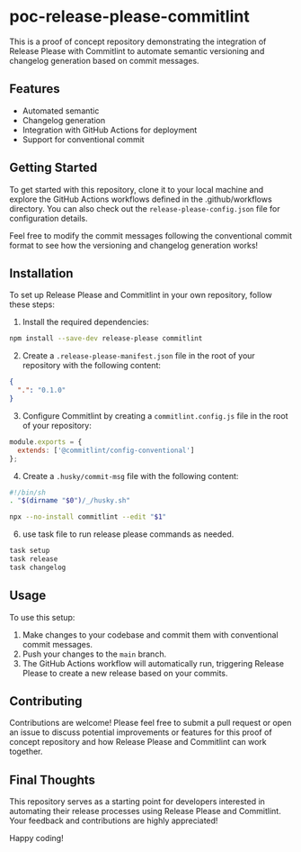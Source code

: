 # poc-release-please-commitlint

This is a proof of concept repository demonstrating the integration of Release Please with Commitlint to automate semantic versioning and changelog generation based on commit messages.

## Features

- Automated semantic
- Changelog generation
- Integration with GitHub Actions for deployment
- Support for conventional commit

## Getting Started

To get started with this repository, clone it to your local machine and explore the GitHub Actions workflows defined in the .github/workflows directory. You can also check out the `release-please-config.json` file for configuration details.

Feel free to modify the commit messages following the conventional commit format to see how the versioning and changelog generation works!

## Installation

To set up Release Please and Commitlint in your own repository, follow these steps:

1. Install the required dependencies:

```bash
npm install --save-dev release-please commitlint
```

2. Create a `.release-please-manifest.json` file in the root of your repository with the following content:

```json
{
  ".": "0.1.0"
}
```

3. Configure Commitlint by creating a `commitlint.config.js` file in the root of your repository:

```javascript
module.exports = {
  extends: ['@commitlint/config-conventional']
};
```

4. Create a `.husky/commit-msg` file with the following content:

```bash
#!/bin/sh
. "$(dirname "$0")/_/husky.sh"

npx --no-install commitlint --edit "$1"
```

6. use task file to run release please commands as needed.

```bash
task setup
task release
task changelog
```

## Usage

To use this setup:

1. Make changes to your codebase and commit them with conventional commit messages.
2. Push your changes to the `main` branch.
3. The GitHub Actions workflow will automatically run, triggering Release Please to create a new release based on your commits.

## Contributing

Contributions are welcome! Please feel free to submit a pull request or open an issue to discuss potential improvements or features for this proof of concept repository and how Release Please and Commitlint can work together.

## Final Thoughts

This repository serves as a starting point for developers interested in automating their release processes using Release Please and Commitlint. Your feedback and contributions are highly appreciated!

Happy coding!